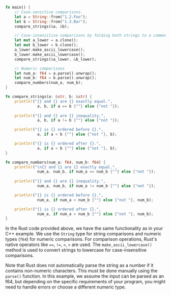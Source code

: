 ```rust
fn main() {
    // Case-sensitive comparisons.
    let a = String::from("1.2.Foo");
    let b = String::from("1.3.Bar");
    compare_strings(&a, &b);

    // Case-insensitive comparisons by folding both strings to a common case.
    let mut a_lower = a.clone();
    let mut b_lower = b.clone();
    a_lower.make_ascii_lowercase();
    b_lower.make_ascii_lowercase();
    compare_strings(&a_lower, &b_lower);

    // Numeric comparisons
    let num_a: f64 = a.parse().unwrap();
    let num_b: f64 = b.parse().unwrap();
    compare_numbers(num_a, num_b);
}

fn compare_strings(a: &str, b: &str) {
    println!("{} and {} are {} exactly equal.", 
              a, b, if a == b {""} else {"not "});
    
    println!("{} and {} are {} inequality.",
              a, b, if a != b {""} else {"not "});

    println!("{} is {} ordered before {}.",
              a, if a < b {""} else {"not "}, b);

    println!("{} is {} ordered after {}.", 
              a, if a > b {""} else {"not "}, b);
}

fn compare_numbers(num_a: f64, num_b: f64) {
    println!("\n{} and {} are {} exactly equal.",
              num_a, num_b, if num_a == num_b {""} else {"not "});
    
    println!("{} and {} are {} inequality.", 
              num_a, num_b, if num_a != num_b {""} else {"not "});

    println!("{} is {} ordered before {}.",
              num_a, if num_a < num_b {""} else {"not "}, num_b);

    println!("{} is {} ordered after {}.", 
              num_a, if num_a > num_b {""} else {"not "}, num_b);
}
```
In the Rust code provided above, we have the same functionality as in your C++ example. We use the `String` type for string comparisons and numeric types (`f64`) for numeric comparisons. For comparison operations, Rust's native operators like `==`, `!=`, `<`, `>` are used. The `make_ascii_lowercase()` method is used to convert strings to lowercase for case-insensitive comparisons.

Note that Rust does not automatically parse the string as a number if it contains non-numeric characters. This must be done manually using the `parse()` function. In this example, we assume the input can be parsed as an f64, but depending on the specific requirements of your program, you might need to handle errors or choose a different numeric type.

